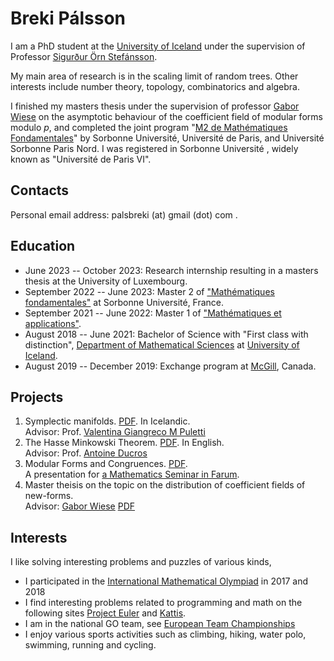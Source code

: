 # Breki Pálsson

I am a PhD student at the [University of Iceland](https://math.hi.is/) under the supervision of Professor [Sigurður Örn Stefánsson](https://sigurdur.hi.is/). 

My main area of research is in the scaling limit of random trees. Other interests include number theory, topology, combinatorics and algebra.

I finished my masters thesis under the supervision of professor [Gabor Wiese](https://math.uni.lu/~wiese/) on the asymptotic behaviour of the coefficient field of modular forms modulo $p$, and completed the joint program "[M2 de Mathématiques Fondamentales](https://master-math-fonda.imj-prg.fr/index.php)" by Sorbonne Université, Université de Paris, and Université Sorbonne Paris Nord. I was registered in Sorbonne Université , widely known as "Université de Paris VI".

## Contacts

Personal email address: palsbreki (at) gmail (dot) com .

## Education

* June 2023 -- October 2023: Research internship resulting in a masters thesis at the University of Luxembourg.
* September 2022 -- June 2023: Master 2 of ["Mathématiques fondamentales"](https://master-math-fonda.imj-prg.fr/home.html) at Sorbonne Université, France.
* September 2021 -- June 2022: Master 1 of ["Mathématiques et applications"](http://master.math.sorbonne-universite.fr/fr/niveau_m1.html).
* August 2018 -- June 2021: Bachelor of Science with "First class with distinction", [Department of Mathematical Sciences](https://www.hi.is/staerdfraedi) at [University of Iceland](https://www.hi.is/).
* August 2019 -- December 2019: Exchange program at [McGill](https://www.mcgill.ca/), Canada.

## Projects
1. Symplectic manifolds. <a href="pdfs/Sympletic_Geometry.pdf" target="_blank">PDF</a>. In Icelandic.\
Advisor: Prof. [Valentina Giangreco M Puletti](https://www.hi.is/staff/vgmp)
2. The Hasse Minkowski Theorem. <a href="pdfs/TER_Hasse_Minkowski.pdf" target="_blank">PDF</a>. In English.\
Advisor: Prof. [Antoine Ducros](https://webusers.imj-prg.fr/~antoine.ducros/)
3. Modular Forms and Congruences. <a href="pdfs/ModularFormsAndCongruences.pdf" target="_blank">PDF</a>. \
A presentation for [a Mathematics Seminar in Farum](https://geometriamafia.ru/).
4. Master theisis on the topic on the distribution of coefficient fields of new-forms. \
Advisor: [Gabor Wiese](https://math.uni.lu/~wiese/)  <a href="Presentation_Masters_Theisis.pdf" target="_blank">PDF</a>


## Interests
I like solving interesting problems and puzzles of various kinds,
* I participated in the <a href="https://www.imo-official.org/participant_r.aspx?id=27287" target="_blank">International Mathematical Olympiad</a> in 2017 and 2018
* I find interesting problems related to programming and math on the following sites <a href="https://projecteuler.net/location=Iceland" target="_blank">Project Euler</a> and <a href="https://open.kattis.com/users/breki-palsson" target="_blank">Kattis</a>. 
* I am in the national GO team, see [European Team Championships](https://pandanet-igs.com/communities/euroteamchamps/draw/161?tournament_id=32)
* I enjoy various sports activities such as climbing, hiking, water polo, swimming, running and cycling.
 

 
